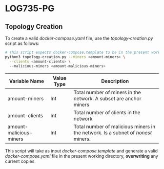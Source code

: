 # LOG735-PG

## Topology Creation
To create a valid _docker-compose.yaml_ file, use the _topology-creation.py_ script as follows:

```bash
# This script expects docker-compose.template to be in the present working directory
python3 topology-creation.py --miners <amount-miners> \
  --clients <amount-clients> \ 
  --malicious-miners <amount-malicious-miners>
```

Variable Name | Value Type | Description
--- | --- | ---
amount-miners | Int | Total number of miners in the network. A subset are anchor miners
amount-clients | Int | Total number of clients in the network
amount-malicious-miners | Int | Total number of malicious miners in the network. Is a subnet of *honest* miners.

This script will take as input _docker-compose.template_ and generate a valid _docker-compose.yaml_ file in the present working directory, **overwriting** any current copies. 